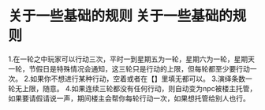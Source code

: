 # 关于一些基础的规则 关于一些基础的规则
1.在一轮之中玩家可以行动三次，平时一到星期五为一轮，星期六为一轮，星期天一轮，节假日是特殊情况会通知，这三轮只是行动的上限，但每轮都至少要行动一次。
2.如果你不想进行某种行动，空着或者在【】里填无都可以。
3.演绎条数一轮无上限，随意。
4.如果连续三轮都没有任何行动，则自动变为npc被楼主托管，如果要请假请说一声，期间楼主会帮你每轮行动一次，如果想托管给别人也行。